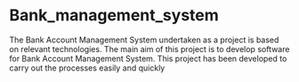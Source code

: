 # Bank_management_system
The Bank Account Management System undertaken as a project is based on relevant technologies. The main aim of this project is to develop software for Bank Account Management System. This project has been developed to carry out the processes easily and quickly
